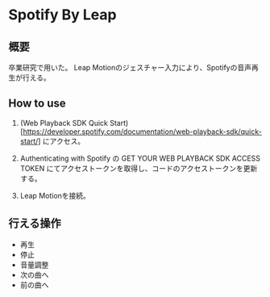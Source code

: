 # Spotify By Leap


## 概要

卒業研究で用いた。
Leap Motionのジェスチャー入力により、Spotifyの音声再生が行える。 


## How to use

1. (Web Playback SDK Quick Start)[https://developer.spotify.com/documentation/web-playback-sdk/quick-start/]
にアクセス。

2. Authenticating with Spotify の GET YOUR WEB PLAYBACK SDK ACCESS TOKEN にてアクセストークンを取得し、コードのアクセストークンを更新する。

3. Leap Motionを接続。


## 行える操作

* 再生
* 停止
* 音量調整
* 次の曲へ
* 前の曲へ
